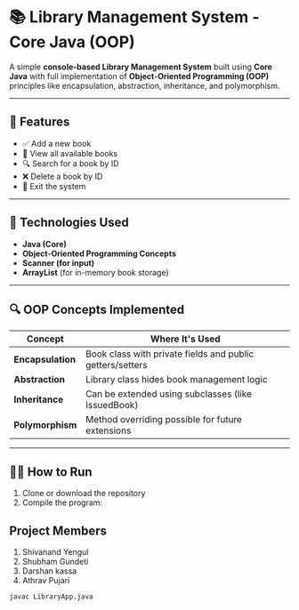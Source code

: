 # 📚 Library Management System - Core Java (OOP)

A simple **console-based Library Management System** built using **Core Java** with full implementation of **Object-Oriented Programming (OOP)** principles like encapsulation, abstraction, inheritance, and polymorphism.

---

## 🚀 Features

- ✅ Add a new book  
- 📖 View all available books  
- 🔍 Search for a book by ID  
- ❌ Delete a book by ID  
- 🚪 Exit the system

---

## 🧰 Technologies Used

- **Java (Core)**
- **Object-Oriented Programming Concepts**
- **Scanner (for input)**
- **ArrayList** (for in-memory book storage)

---

## 🔍 OOP Concepts Implemented

| Concept         | Where It's Used                                         |
|----------------|----------------------------------------------------------|
| **Encapsulation** | Book class with private fields and public getters/setters |
| **Abstraction**    | Library class hides book management logic               |
| **Inheritance**    | Can be extended using subclasses (like IssuedBook)     |
| **Polymorphism**   | Method overriding possible for future extensions        |

---

## 🧑‍💻 How to Run

1. Clone or download the repository
2. Compile the program:


## Project Members
1. Shivanand Yengul
2. Shubham Gundeti
3. Darshan kassa
4. Athrav Pujari


```bash
javac LibraryApp.java



